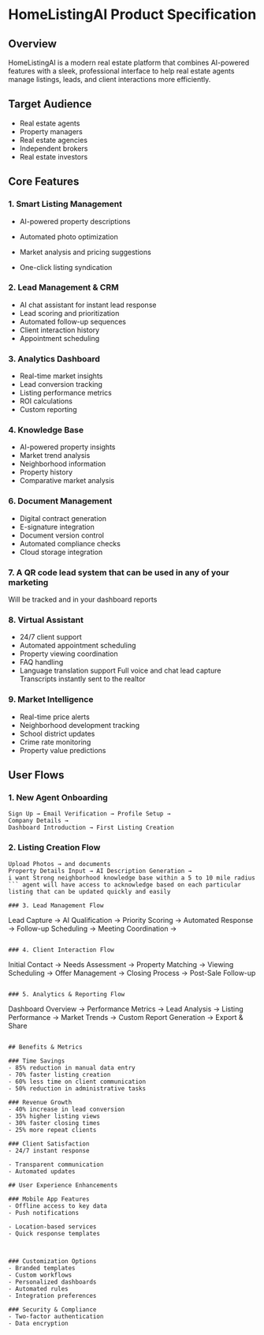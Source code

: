 # HomeListingAI Product Specification

## Overview
HomeListingAI is a modern real estate platform that combines AI-powered features with a sleek, professional interface to help real estate agents manage listings, leads, and client interactions more efficiently.

## Target Audience
- Real estate agents
- Property managers
- Real estate agencies
- Independent brokers
- Real estate investors

## Core Features

### 1. Smart Listing Management
- AI-powered property descriptions
- Automated photo optimization

- Market analysis and pricing suggestions
- One-click listing syndication

### 2. Lead Management & CRM
- AI chat assistant for instant lead response
- Lead scoring and prioritization
- Automated follow-up sequences
- Client interaction history
- Appointment scheduling

### 3. Analytics Dashboard
- Real-time market insights
- Lead conversion tracking
- Listing performance metrics
- ROI calculations
- Custom reporting

### 4. Knowledge Base
- AI-powered property insights
- Market trend analysis
- Neighborhood information
- Property history
- Comparative market analysis


### 6. Document Management
- Digital contract generation
- E-signature integration
- Document version control
- Automated compliance checks
- Cloud storage integration

### 7. A QR code lead system that can be used in any of your marketing
Will be tracked and in your dashboard reports

### 8. Virtual Assistant
- 24/7 client support
- Automated appointment scheduling
- Property viewing coordination
- FAQ handling
- Language translation support
Full voice and chat lead capture
Transcripts instantly sent to the realtor

### 9. Market Intelligence
- Real-time price alerts
- Neighborhood development tracking
- School district updates
- Crime rate monitoring
- Property value predictions

## User Flows

### 1. New Agent Onboarding
```
Sign Up → Email Verification → Profile Setup → 
Company Details → 
Dashboard Introduction → First Listing Creation
```

### 2. Listing Creation Flow
```give listing url for scraping 
Upload Photos → and documents
Property Details Input → AI Description Generation → 
i want Strong neighborhood knowledge base within a 5 to 10 mile radius
``` agent will have access to acknowledge based on each particular listing that can be updated quickly and easily

### 3. Lead Management Flow
```
Lead Capture → AI Qualification → 
Priority Scoring → Automated Response → 
Follow-up Scheduling → Meeting Coordination → 
```

### 4. Client Interaction Flow
```
Initial Contact → Needs Assessment → 
Property Matching → Viewing Scheduling → 
Offer Management → Closing Process → 
Post-Sale Follow-up
```

### 5. Analytics & Reporting Flow
```
Dashboard Overview → Performance Metrics → 
Lead Analysis → Listing Performance → 
Market Trends → Custom Report Generation → 
Export & Share
```

## Benefits & Metrics

### Time Savings
- 85% reduction in manual data entry
- 70% faster listing creation
- 60% less time on client communication
- 50% reduction in administrative tasks

### Revenue Growth
- 40% increase in lead conversion
- 35% higher listing views
- 30% faster closing times
- 25% more repeat clients

### Client Satisfaction
- 24/7 instant response

- Transparent communication
- Automated updates

## User Experience Enhancements

### Mobile App Features
- Offline access to key data
- Push notifications

- Location-based services
- Quick response templates



### Customization Options
- Branded templates
- Custom workflows
- Personalized dashboards
- Automated rules
- Integration preferences

### Security & Compliance
- Two-factor authentication
- Data encryption




